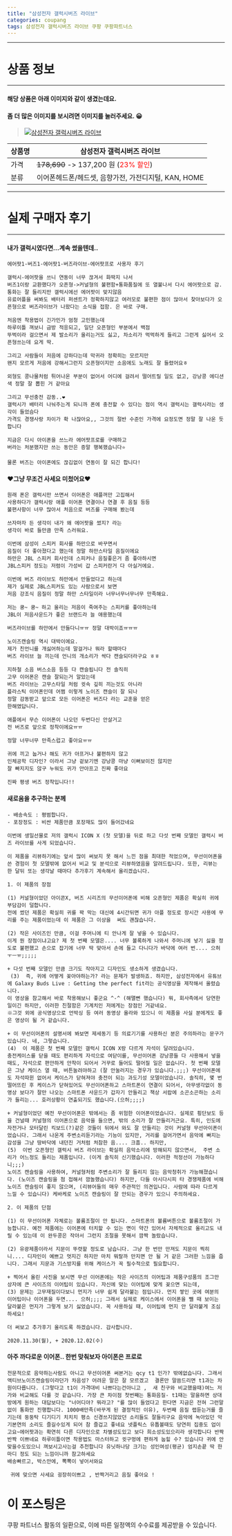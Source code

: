 ```yaml
---
title: "삼성전자 갤럭시버즈 라이브"
categories: coupang
tags: 삼성전자 갤럭시버즈 라이브 쿠팡 쿠팡파트너스
---
```

---

# 상품 정보

---

#### 해당 상품은 아래 이미지와 같이 생겼는데요. 
#### 좀 더 많은 이미지를 보시려면 이미지를 눌러주세요. 😀
> [![삼성전자 갤럭시버즈 라이브](https://static.coupangcdn.com/image/affiliate/banner/22a60c6c62e898ab94f59d0a293cf70f@2x.jpg)](https://coupa.ng/bQSlgl)

상품명 | 삼성전자 갤럭시버즈 라이브
-------|-------
가격 | ~~178,690~~ -> 137,200 원 (<span style="color:red">23% 할인</span>)
분류 | 이어폰헤드폰/헤드셋, 음향가전, 가전디지털, KAN, HOME

---

# 실제 구매자 후기

---


####    내가 갤럭시였다면...계속 썼을텐데..
    에어팟1-버즈1-에어팟1-버즈라이브-에어팟프로 사용자 후기
    
    갤럭시-에어팟을 쓰니 연동이 너무 끊겨서 화딱지 나서
    버즈1이랑 교환했다가 오픈형->커널형의 불편함+통화품질에 또 열불나서 다시 에어팟으로 감.
    통화는 잘 들리지만 갤럭시에선 에어팟이 맞지않음
    유료어플을 써봐도 배터리 퍼센트가 정확하지않고 여러모로 불편한 점이 많아서 찾아보다가 오픈형으로 버즈라이브가 나왔다는 소식을 접함. 은 바로 구매.
    
    처음엔 착용법이 긴가민가 엄청 고민했는데
    하루이틀 껴보니 금방 적응되고, 일단 오픈형인 부분에서 백점
    뚜벅이라 걸으면서 제 발소리가 울리는거도 싫고, 차소리가 먹먹하게 들리고 그런게 싫어서 오픈형쓰는데 요게 딱.
    
    그리고 사람들이 저음에 강하다는데 막귀라 정확히는 모르지만
    왠지 모르게 저음에 강해서그런지 오픈형이지만 소음에도 노래도 잘 들렸어요ㅎ
    
    외형도 콩나물처럼 튀어나온 부분이 없어서 어디에 걸려서 떨어트릴 일도 없고, 강낭콩 에디션 색 정말 잘 뽑힌 거 같아요
    
    그리고 무선충전 감동..❤️
    갤럭시가 배터리 나눠주는게 되니까 폰에 충전할 수 있다는 점이 역시 갤럭시는 갤럭시라는 생각이 들었슴다
    가격도 경쟁사랑 차이가 확 나잖아요,, 그것의 절반 수준인 가격에 요정도면 정말 잘 나온 듯 합니다
    
    지금은 다시 아이폰을 쓰느라 에어팟프로를 구매하고 
    버라는 처분했지만 쓰는 동안은 증말 행복했습니다⭐️
    
    물론 버즈는 아이폰에도 끊김없이 연동이 잘 되긴 합니다!

####    ❤그냥 무조건 사세요 미첬어요❤
    원래 폰은 갤럭시만 쓰면서 이어폰은 애플꺼만 고집해서
    사용하다가 갤럭시랑 애플 이어폰 연결이나 연결 후 음질 등등
    불편사항이 너무 많아서 처음으로 버즈를 구매해 봤는데
    
    쓰자마자 든 생각이 내가 왜 에어팟을 썼지? 라는
    생각이 바로 들만큼 만족 스러워요.
    
    이번에 삼성이 스피커 회사를 하만으로 바꾸면서
    음질이 더 좋아졌다고 했는데 정말 하만스타일 음질이에요
    하만은 JBL 스피커 회사인데 스피커나 음질좋은거 좀 좋아하시면
    JBL스피커 정도는 저렴이 가성비 갑 스피커란거 다 아실거에요.
    
    이번에 버즈 라이브도 하만에서 만들었다고 하는데
    제가 실제로 JBL스피커도 있는 사람으로서 보면
    저음 강조식 음질이 정말 하만 스타일이라 너무너무너무너무 만족해요.
    
    저는 쿵~ 쿵~ 하고 울리는 저음이 죽여주는 스피커를 좋아하는데
    JBL이 저음사운드가 좋은 브랜드라 늘 애용했는데
    
    버즈라이브를 하만에서 만들다니ㅠㅠ 정말 대박이죠ㅠㅠㅠ
    
    노이즈캔슬링 역시 대박이에요.
    제가 친언니를 개싫어하는데 말걸거나 뭐라 할때마다
    버즈 라이브 늘 끼는데 언니의 개소리가 싹다 캔슬되더라구요 ㅎㅎ
    
    지하철 소음 버스소음 등등 다 캔슬됩니다 전 솔직히
    고무 이어폰은 캔슬 잘되는거 알았는데
    버즈 라이브는 고무스타일 처럼 귓속 깊히 끼는것도 아니라
    플라스틱 이어폰인데 어쩜 이렇게 노이즈 캔슬이 잘 되나
    정말 감동받고 앞으로 모든 이어폰은 버즈다 라는 교훈을 얻은
    한해였답니다.
    
    애플에서 무슨 이어폰이 나오던 두번다신 안살거고
    전 버즈로 앞으로 정착이에요ㅠㅠ
    
    정말 너무너무 만족스럽고 좋아요ㅠㅠ
    
    귀에 끼고 눕거나 해도 귀가 아프거나 불편하지 않고
    인체공학 디자인? 이라서 그냥 겉보기엔 강낭콩 마냥 이뻐보이진 않지만
    잘 빠지지도 않구 누워도 귀가 안아프고 진짜 좋아요
    
    진짜 평생 버즈 정착입니다!!

####    새로움을 추구하는 분께
    - 배송속도 : 평범합니다.
    - 포장정도 : 비싼 제품만큼 포장재도 많이 들어갔네요
    
    이번에 생일선물로 저의 갤럭시 ICON X (첫 모델)을 뒤로 하고 다섯 번째 모델인 갤럭시 버즈 라이브를 사게 되었습니다.
    
    이 제품을 리뷰하기에는 앞서 많이 써보지 못 해서 느낀 점을 최대한 적었으며, 무선이어폰을 쓴 경험이 첫 모델밖에 없어서 비교 및 분석으로 리뷰하였음을 알려드립니다. 또한, 리뷰는 한 달뒤 또는 생각날 때마다 추가후기 계속해서 올리겠습니다.
    
    1. 이 제품의 장점
    
    (1) 커널형이었던 아이콘X, 버즈 시리즈의 무선이어폰에 비해 오픈형인 제품은 확실히 귀에 부담감이 덜합니다. 
    전에 썼던 제품은 확실히 귀를 꽉 막는 대신에 4시간뒤면 귀가 아플 정도로 장시간 사용에 무리를 주는 제품이었는데 이 제품은 그 이상을  써도 괜찮습니다.
    
    (2) 작은 사이즈인 만큼, 이걸 주머니에 티 안나게 잘 넣을 수 있습니다. 
    이게 뭔 장점이냐고요? 제 첫 번째 모델은.... 너무 볼록하게 나와서 주머니에 넣기 싫을 정도로 불편했고 손으로 잡기에 너무 딱 맞아서 손에 들고 다니다가 바닥에 여러 번.... 으허 ㅜㅡㅠ;;;;;
    
    + 다섯 번째 모델인 만큼 크기도 작아지고 디자인도 생소하게 생겼습니다. 
     (3)  즉, 귀에 어떻게 꽂아야하는가? 라는 문제가 발생하죠. 하지만, 삼성전자에서 유튜브에 Galaxy Buds Live : Getting the perfect fit라는 공식영상을 제작해서 올렸습니다. 
    이 영상을 참고해서 바로 착용해보니 좋군요 ^-^ (해맬뻔 했습니다) 뭐, 회사측에서 당연한 일이긴 하지만, 이러한 친절함은 기계치인 저에게는 장점인 거같네요. 
    ※그것 외에 공식영상으로 언박싱 등 여러 동영상 올라와 있으니 이 제품을 사실 분에게도 좋은 영상이 될 거 같습니다.
    
    + 이 무선이어폰의 설명서에 봐보면 제세동기 등 의료기기를 사용하신 분은 주의하라는 문구가 있습니다. 네, 그렇습니다. 
    (4)  이 제품은 첫 번째 모델인 갤럭시 ICON X랑 다르게 자석이 달려있습니다. 
    충전케이스를 닫을 때도 편리하게 자석으로 여닫이를, 무선이어폰 강낭콩들 다 사용해서 넣을 때도, 자석으로 편안하게 안착이 되어서 거꾸로 들어도 떨어질 일은 없습니다. 첫 번째 모델은 그냥 케이스 열 때, 버튼눌려야하고 (잘 안눌러지는 경우가 있습니다.;;;) 무선이어폰에도 자석따윈 없어서 케이스가 닫혀져야 충전이 되는 과도기성 모델이었습니다. 솔직히, 몇 번 떨어뜨린 후 케이스가 닫혀있어도 무선이어폰하고 스마트폰이 연결이 되어서, 아무생각없이 동영상 보다가 잘만 나오는 스마트폰 사운드가 갑자기 안들리고 책상 서랍에 소곤소곤하는 소리가 들리는... 호러상황이 연출되기도 했습니다.(으허;;;;)
    
    + 커널형이었던 예전 무선이어폰은 밖에서는 좀 위험한 이어폰이었습니다. 실제로 횡단보도 등을 건널때 커널형의 이어폰으로 음악을 들으면, 밖의 소리가 잘 안들리거근요. 특히, 인도에 자전거나 모터달린 킥보드(?)같은 것들이 뒤에서 와도 잘 안들리는 것이 커널형 무선아이폰이었습니다. 그래서 나온게 주변소리듣기라는 기능이 있지만, 거리를 걸어가면서 음악에 빠지는 감성을 그냥 땅바닥에 내던진 거처럼 처참한 음.... 크흠.. 하지만,  
    (5)  이번 오픈형인 갤럭시 버즈 라이브는 확실히 음악소리에 방해되지 않으면서,  주변 소리가 어느정도 들리는 제품입니다. (이게 솔직히 신기했습니다. 이러한 적정선이 가능하다니;;;)
    노이즈 캔슬링을 사용하여, 커널형처럼 주변소리가 잘 들리지 않는 음악청취가 가능해졌습니다. (노이즈 캔슬링을 첨 접해서 깜놀했습니다) 하지만, 다들 아시다시피 타 경쟁제품에 비해 노이즈 캔슬링이 좋지 않으며, (리뷰어들의 매우 주관적인 의견입니다. 사람에 따라 다르게 느낄 수 있습니다) 케바케로 노이즈 캔슬링이 잘 안되는 경우가 있으니 주의하세요.
    
    2. 이 제품의 단점
    
    (1) 이 무선이어폰 자체로는 볼륨조절이 안 됩니다. 스마트폰의 볼륨버튼으로 볼륨조절이 가능합니다. 예전 제품에는 이어폰에 터치할 수 있는 면이 약간 있어서 자체적으로 올리고도 내릴 수 있는데 이 완두콩은 작아서 그런지 조절을 못해서 깜짝 놀랐습니다.
    
    (2) 유광제품이라서 지문이 뚜렷할 정도로 남습니다. 그냥 한 번만 만져도 지문이 찍히니.... 디자인이 예쁘고 멋지긴 하지만 마치 뭐랄까 만지면 안 될 거 같은 그러한 느낌을 줍니다. 그래서 지문과 기스방지를 위해 케이스가 꼭 필수적으로 필요합니다.
    
    + 찍어서 올린 사진을 보시면 무선 이어폰에는 작은 사이즈의 이어팁과 제품구성품의 조그만 상자에 큰 사이즈의 이어팁이 있습니다. 자신에 맞는 이어팁에 맞게 꽂으면 되는데, 
    (3) 문제는 고무재질이다보니 먼지가 너무 쉽게 달라붙는 점입니다. 먼지 쌓인 곳에 여분의 이어팁이나 이어폰을 두면.... 으허;;;; 그래서 실제로 케이스에서 이어폰을 뺄 때 보이는 달라붙은 먼지가 그렇게 보기 싫었습니다. 꼭 사용하실 때, 이어팁에 먼지 안 달라붙게 조심하세요!
    
    더 써보고 추가후기 올리도록 하겠습니다. 감사합니다.
    
    2020.11.30(월), + 2020.12.02(수)

####    아주 까다로운 이어폰.. 한번 맞춰보자 아이폰은 프로로
    전문적으로 음악하는사람도 아니고 무선이어폰 써본거는 qcy t1 인가? 밖에없습니다. 그래서 액티브노이즈캔슬링이라던가 차음성? 어려운 말은 잘 모르겠고  결론만 말씀드리면 t1과는 차원이다릅니다. (그렇다고 t1이 가격대비 나쁘다는건아니고 ,  새 친구와 비교했을때)여느 저가와 비교해도 다를 것 같습니다. 가장 큰 차이점 첫번째는 통화음질- t1때는 말을하면 상대방에게 원하는 대답보다는 "너어디야? 뭐라고? "를 많이 들었다고 한다면 지금은 전혀 그런말없이 통화만 진행합니다. 1000배만족(바꾸게 된 결정적인 이유), 두번째 음질 랩듣는거를 즐기는데 둥둥탁 디기디기 치치치 평소 신경쓰지않았던 소리들도 잘들리구요 음악에 녹아있던 악기본연의 소리도 즐길수있게 되어 참 즐겁고 좋네요 넷플릭스 유튭볼때도 당연히 집중도 업이고요~에어팟과는 확연히 다른 디자인으로 차별성도있고 보다 희소성도있으리라 생각합니다 반짝반짝 이쁘네요 하루이틀이면 착용법도 마스터하고 귓구멍에 편하게 눕힐 수? 있습니다 귀에 안맞을수도있으니 껴보시고사는걸 추천합니다 유닛하나당 크기는 성인여성(평균) 엄지손끝 딱 한마디 정도 되는 느낌이니까 참고하세요
    배송빠르고, 박스안에, 뽁뽁이 넣어서와요
    
     귀에 맞으면 사세요 굉장히이쁘고 , 반짝거리고 음질 좋아요 !



# 이 포스팅은
쿠팡 파트너스 활동의 일환으로, 이에 따른 일정액의 수수료를 제공받을 수 있습니다.